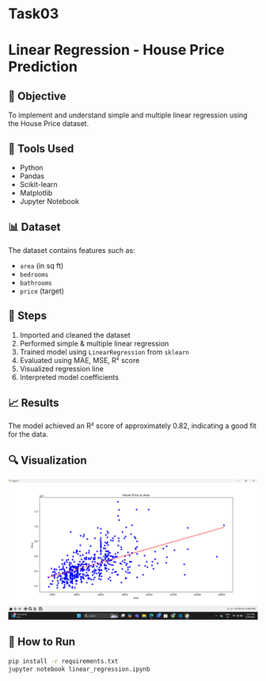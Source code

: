 # Task03
# Linear Regression - House Price Prediction

## 📌 Objective
To implement and understand simple and multiple linear regression using the House Price dataset.

## 🧰 Tools Used
- Python
- Pandas
- Scikit-learn
- Matplotlib
- Jupyter Notebook

## 📊 Dataset
The dataset contains features such as:
- `area` (in sq ft)
- `bedrooms`
- `bathrooms`
- `price` (target)

## 🚀 Steps
1. Imported and cleaned the dataset
2. Performed simple & multiple linear regression
3. Trained model using `LinearRegression` from `sklearn`
4. Evaluated using MAE, MSE, R² score
5. Visualized regression line
6. Interpreted model coefficients

## 📈 Results
The model achieved an R² score of approximately 0.82, indicating a good fit for the data.

## 🔍 Visualization
![Regression Plot](images/regression_plot.png)

## 📁 How to Run
```bash
pip install -r requirements.txt
jupyter notebook linear_regression.ipynb
